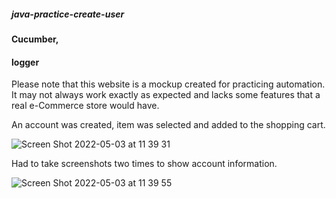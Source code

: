 ##### java-practice-create-user
#### Cucumber, 
#### logger
Please note that this website is a mockup created for practicing automation. It may not always work exactly as expected and lacks some features that a real e-Commerce store would have.

An account was created, item was selected and added to the shopping cart.

![Screen Shot 2022-05-03 at 11 39 31](https://user-images.githubusercontent.com/66965539/166715703-feec7f22-3824-4f83-8018-3f4a6d47b963.png)

Had to take screenshots two times to show account information.

![Screen Shot 2022-05-03 at 11 39 55](https://user-images.githubusercontent.com/66965539/166715732-5e8b6fda-3512-4f2a-a0ee-97bdc5b554b8.png)
